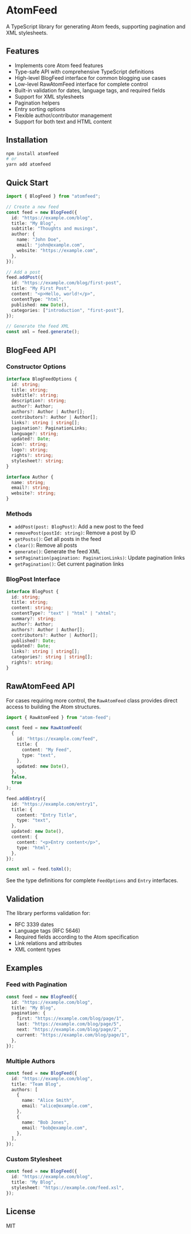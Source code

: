 # AtomFeed

A TypeScript library for generating Atom feeds, supporting pagination and XML stylesheets.

## Features

- Implements core Atom feed features
- Type-safe API with comprehensive TypeScript definitions
- High-level BlogFeed interface for common blogging use cases
- Low-level RawAtomFeed interface for complete control
- Built-in validation for dates, language tags, and required fields
- Support for XML stylesheets
- Pagination helpers
- Entry sorting options
- Flexible author/contributor management
- Support for both text and HTML content

## Installation

```bash
npm install atomfeed
# or
yarn add atomfeed
```

## Quick Start

```typescript
import { BlogFeed } from "atomfeed";

// Create a new feed
const feed = new BlogFeed({
  id: "https://example.com/blog",
  title: "My Blog",
  subtitle: "Thoughts and musings",
  author: {
    name: "John Doe",
    email: "john@example.com",
    website: "https://example.com",
  },
});

// Add a post
feed.addPost({
  id: "https://example.com/blog/first-post",
  title: "My First Post",
  content: "<p>Hello, world!</p>",
  contentType: "html",
  published: new Date(),
  categories: ["introduction", "first-post"],
});

// Generate the feed XML
const xml = feed.generate();
```

## BlogFeed API

### Constructor Options

```typescript
interface BlogFeedOptions {
  id: string;
  title: string;
  subtitle?: string;
  description?: string;
  author?: Author;
  authors?: Author | Author[];
  contributors?: Author | Author[];
  links?: string | string[];
  pagination?: PaginationLinks;
  language?: string;
  updated?: Date;
  icon?: string;
  logo?: string;
  rights?: string;
  stylesheet?: string;
}

interface Author {
  name: string;
  email?: string;
  website?: string;
}
```

### Methods

- `addPost(post: BlogPost)`: Add a new post to the feed
- `removePost(postId: string)`: Remove a post by ID
- `getPosts()`: Get all posts in the feed
- `clear()`: Remove all posts
- `generate()`: Generate the feed XML
- `setPagination(pagination: PaginationLinks)`: Update pagination links
- `getPagination()`: Get current pagination links

### BlogPost Interface

```typescript
interface BlogPost {
  id: string;
  title: string;
  content: string;
  contentType?: "text" | "html" | "xhtml";
  summary?: string;
  author?: Author;
  authors?: Author | Author[];
  contributors?: Author | Author[];
  published?: Date;
  updated?: Date;
  links?: string | string[];
  categories?: string | string[];
  rights?: string;
}
```

## RawAtomFeed API

For cases requiring more control, the `RawAtomFeed` class provides direct access to building the Atom structures.

```typescript
import { RawAtomFeed } from "atom-feed";

const feed = new RawAtomFeed(
  {
    id: "https://example.com/feed",
    title: {
      content: "My Feed",
      type: "text",
    },
    updated: new Date(),
  },
  false,
  true
);

feed.addEntry({
  id: "https://example.com/entry1",
  title: {
    content: "Entry Title",
    type: "text",
  },
  updated: new Date(),
  content: {
    content: "<p>Entry content</p>",
    type: "html",
  },
});

const xml = feed.toXml();
```

See the type definitions for complete `FeedOptions` and `Entry` interfaces.

## Validation

The library performs validation for:

- RFC 3339 dates
- Language tags (RFC 5646)
- Required fields according to the Atom specification
- Link relations and attributes
- XML content types

## Examples

### Feed with Pagination

```typescript
const feed = new BlogFeed({
  id: "https://example.com/blog",
  title: "My Blog",
  pagination: {
    first: "https://example.com/blog/page/1",
    last: "https://example.com/blog/page/5",
    next: "https://example.com/blog/page/2",
    current: "https://example.com/blog/page/1",
  },
});
```

### Multiple Authors

```typescript
const feed = new BlogFeed({
  id: "https://example.com/blog",
  title: "Team Blog",
  authors: [
    {
      name: "Alice Smith",
      email: "alice@example.com",
    },
    {
      name: "Bob Jones",
      email: "bob@example.com",
    },
  ],
});
```

### Custom Stylesheet

```typescript
const feed = new BlogFeed({
  id: "https://example.com/blog",
  title: "My Blog",
  stylesheet: "https://example.com/feed.xsl",
});
```

## License

MIT
